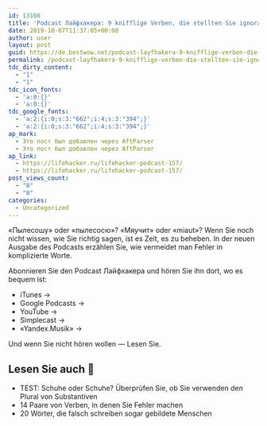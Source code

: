 ```yaml
---
id: 13108
title: 'Podcast Лайфхакера: 9 knifflige Verben, die stellten Sie ignorant'
date: 2019-10-07T11:37:05+00:00
author: user
layout: post
guid: https://de.bestwow.net/podcast-layfhakera-9-knifflige-verben-die-stellten-sie-ignorant/
permalink: /podcast-layfhakera-9-knifflige-verben-die-stellten-sie-ignorant/
tdc_dirty_content:
  - "1"
  - "1"
tdc_icon_fonts:
  - 'a:0:{}'
  - 'a:0:{}'
tdc_google_fonts:
  - 'a:2:{i:0;s:3:"662";i:4;s:3:"394";}'
  - 'a:2:{i:0;s:3:"662";i:4;s:3:"394";}'
ap_mark:
  - Это пост был добавлен через AftParser
  - Это пост был добавлен через AftParser
ap_link:
  - https://lifehacker.ru/lifehacker-podcast-157/
  - https://lifehacker.ru/lifehacker-podcast-157/
post_views_count:
  - "8"
  - "8"
categories:
  - Uncategorized
---
```

«Пылесошу» oder «пылесосю»? «Мяучит» oder «miaut»? Wenn Sie noch nicht wissen, wie Sie richtig sagen, ist es Zeit, es zu beheben. In der neuen Ausgabe des Podcasts erzählen Sie, wie vermeidet man Fehler in komplizierte Worte.</p> 

Abonnieren Sie den Podcast Лайфхакера und hören Sie ihn dort, wo es bequem ist:

  * iTunes →
  * Google Podcasts →
  * YouTube →
  * Simplecast →
  * «Yandex.Musik» →

Und wenn Sie nicht hören wollen — Lesen Sie.

<div>
  <h2 class="read-also__title">
    <span>Lesen Sie auch</span> <span>🧐 </span>
  </h2>
  
  <ul class="read-also__list">
    <li>
      TEST: Schuhe oder Schuhe? Überprüfen Sie, ob Sie verwenden den Plural von Substantiven
    </li>
    <li>
      14 Paare von Verben, in denen Sie Fehler machen
    </li>
    <li>
      20 Wörter, die falsch schreiben sogar gebildete Menschen
    </li>
  </ul>
</div>